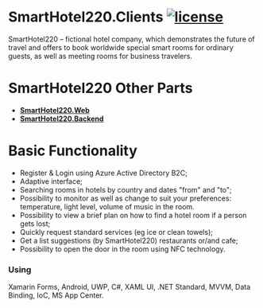 [license-image]: https://img.shields.io/npm/l/normalize.css.svg?style=flat
[license-url]: LICENSE
# SmartHotel220.Clients [![license][license-image]][license-url]
SmartHotel220 – fictional hotel company, which demonstrates the future of travel and offers to book worldwide special smart rooms for ordinary guests, as well as meeting rooms for business travelers. 

# SmartHotel220 Other Parts
- **[SmartHotel220.Web](https://github.com/AlexeyBuryanov/SmartHotel220.Web)**
- **[SmartHotel220.Backend](https://github.com/AlexeyBuryanov/SmartHotel220.Backend)**

# Basic Functionality
- Register & Login using Azure Active Directory B2C;
- Adaptive interface;
- Searching rooms in hotels by country and dates "from" and "to";
- Possibility to monitor as well as change to suit your preferences: temperature, light level, volume of music in the room.
- Possibility to view a brief plan on how to find a hotel room if a person gets lost;
- Quickly request standard services (eg ice or clean towels);
- Get a list suggestions (by SmartHotel220) restaurants or/and cafe;
- Possibility to open the door in the room using NFC technology.

### Using
Xamarin Forms, Android, UWP, C#, XAML UI, .NET Standard, MVVM, Data Binding, IoC, MS App Center.
